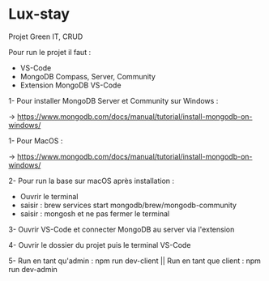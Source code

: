 # Lux-stay
Projet Green IT, CRUD

Pour run le projet il faut : 

- VS-Code
- MongoDB Compass, Server, Community
- Extension MongoDB VS-Code

1- Pour installer MongoDB Server et Community sur Windows : 

-> https://www.mongodb.com/docs/manual/tutorial/install-mongodb-on-windows/

1- Pour MacOS : 

-> https://www.mongodb.com/docs/manual/tutorial/install-mongodb-on-windows/

2- Pour run la base sur macOS après installation : 

- Ouvrir le terminal
- saisir : brew services start mongodb/brew/mongodb-community
- saisir : mongosh et ne pas fermer le terminal

3- Ouvrir VS-Code et connecter MongoDB au server via l'extension

4- Ouvrir le dossier du projet puis le terminal VS-Code

5- Run en tant qu'admin : npm run dev-client || Run en tant que client : npm run dev-admin

